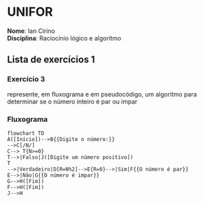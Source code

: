 # UNIFOR
**Nome**: Ian Cirino <br>
**Disciplina**: Raciocínio lógico e algorítmo
## Lista de exercícios 1
### Exercício 3
represente, em fluxograma e em pseudocódigo, um algoritmo para determinar se o número inteiro é par ou impar
### Fluxograma
```mermaid
flowchart TD
A([Início])-->B{{Digite o número:}}
-->C[/N/]
C--> T{N>=0}
T-->|Falso|J([Digite um número positivo])
T
-->|Verdadeiro|D[R=N%2]-->E{R=0}-->|Sim|F{{O número é par}} 
E-->|Não|G{{O número é impar}}
G-->H([Fim])
F-->H([Fim])
J-->H

